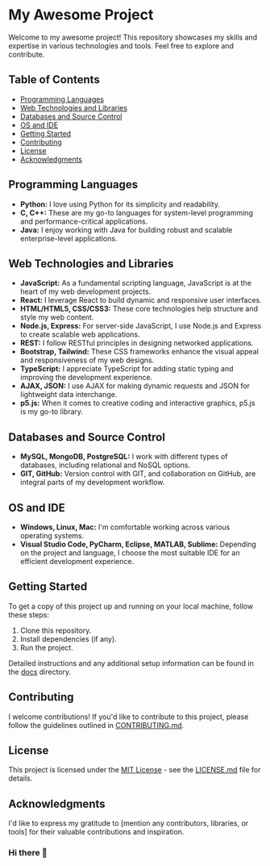 # My Awesome Project

Welcome to my awesome project! This repository showcases my skills and expertise in various technologies and tools. Feel free to explore and contribute.

## Table of Contents

- [Programming Languages](#programming-languages)
- [Web Technologies and Libraries](#web-technologies-and-libraries)
- [Databases and Source Control](#databases-and-source-control)
- [OS and IDE](#os-and-ide)
- [Getting Started](#getting-started)
- [Contributing](#contributing)
- [License](#license)
- [Acknowledgments](#acknowledgments)

## Programming Languages

- **Python:** I love using Python for its simplicity and readability.
- **C, C++:** These are my go-to languages for system-level programming and performance-critical applications.
- **Java:** I enjoy working with Java for building robust and scalable enterprise-level applications.

## Web Technologies and Libraries

- **JavaScript:** As a fundamental scripting language, JavaScript is at the heart of my web development projects.
- **React:** I leverage React to build dynamic and responsive user interfaces.
- **HTML/HTML5, CSS/CSS3:** These core technologies help structure and style my web content.
- **Node.js, Express:** For server-side JavaScript, I use Node.js and Express to create scalable web applications.
- **REST:** I follow RESTful principles in designing networked applications.
- **Bootstrap, Tailwind:** These CSS frameworks enhance the visual appeal and responsiveness of my web designs.
- **TypeScript:** I appreciate TypeScript for adding static typing and improving the development experience.
- **AJAX, JSON:** I use AJAX for making dynamic requests and JSON for lightweight data interchange.
- **p5.js:** When it comes to creative coding and interactive graphics, p5.js is my go-to library.

## Databases and Source Control

- **MySQL, MongoDB, PostgreSQL:** I work with different types of databases, including relational and NoSQL options.
- **GIT, GitHub:** Version control with GIT, and collaboration on GitHub, are integral parts of my development workflow.

## OS and IDE

- **Windows, Linux, Mac:** I'm comfortable working across various operating systems.
- **Visual Studio Code, PyCharm, Eclipse, MATLAB, Sublime:** Depending on the project and language, I choose the most suitable IDE for an efficient development experience.

## Getting Started

To get a copy of this project up and running on your local machine, follow these steps:

1. Clone this repository.
2. Install dependencies (if any).
3. Run the project.

Detailed instructions and any additional setup information can be found in the [docs](docs/) directory.

## Contributing

I welcome contributions! If you'd like to contribute to this project, please follow the guidelines outlined in [CONTRIBUTING.md](CONTRIBUTING.md).

## License

This project is licensed under the [MIT License](LICENSE.md) - see the [LICENSE.md](LICENSE.md) file for details.

## Acknowledgments

I'd like to express my gratitude to [mention any contributors, libraries, or tools] for their valuable contributions and inspiration.


### Hi there 👋

<!--
**sanjib-12/sanjib-12** is a ✨ _special_ ✨ repository because its `README.md` (this file) appears on your GitHub profile.

Here are some ideas to get you started:

- 🔭 I’m currently working on ...
- 🌱 I’m currently learning ...
- 👯 I’m looking to collaborate on ...
- 🤔 I’m looking for help with ...
- 💬 Ask me about ...
- 📫 How to reach me: ...
- 😄 Pronouns: ...
- ⚡ Fun fact: ...
-->
